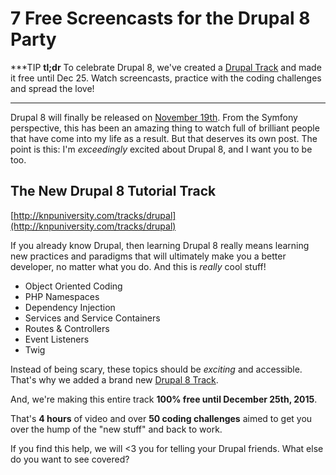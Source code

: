 # 7 Free Screencasts for the Drupal 8 Party

***TIP
**tl;dr** To celebrate Drupal 8, we've created a [Drupal Track](http://knpuniversity.com/tracks/drupal)
and made it free until Dec 25. Watch screencasts, practice with the coding challenges
and spread the love!
***

Drupal 8 will finally be released on [November 19th](https://www.drupal.org/node/2605142).
From the Symfony perspective, this has been an amazing thing to watch full of brilliant
people that have come into my life as a result. But that deserves its own post. 
The point is this: I'm *exceedingly* excited about Drupal 8, and I want you to be
too.


## The New Drupal 8 Tutorial Track

[http://knpuniversity.com/tracks/drupal](http://knpuniversity.com/tracks/drupal)

If you already know Drupal, then learning Drupal 8 really means learning new practices
and paradigms that will ultimately make you a better developer, no matter what you
do. And this is *really* cool stuff!

* Object Oriented Coding
* PHP Namespaces
* Dependency Injection
* Services and Service Containers
* Routes & Controllers
* Event Listeners
* Twig

Instead of being scary, these topics should be *exciting* and accessible. That's
why we added a brand new [Drupal 8 Track](http://knpuniversity.com/tracks/drupal).

And, we're making this entire track **100% free until December 25th, 2015**.

That's **4 hours** of video and over **50 coding challenges** aimed to get you over
the hump of the "new stuff" and back to work.

If you find this help, we will <3 you for telling your Drupal friends. What else
do you want to see covered?
